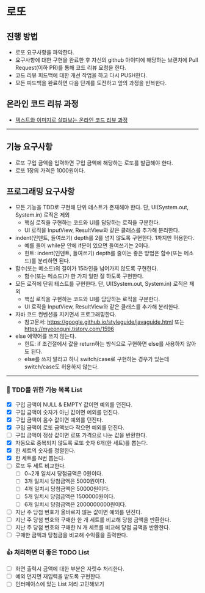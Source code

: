 # 로또
## 진행 방법
* 로또 요구사항을 파악한다.
* 요구사항에 대한 구현을 완료한 후 자신의 github 아이디에 해당하는 브랜치에 Pull Request(이하 PR)를 통해 코드 리뷰 요청을 한다.
* 코드 리뷰 피드백에 대한 개선 작업을 하고 다시 PUSH한다.
* 모든 피드백을 완료하면 다음 단계를 도전하고 앞의 과정을 반복한다.

## 온라인 코드 리뷰 과정
* [텍스트와 이미지로 살펴보는 온라인 코드 리뷰 과정](https://github.com/next-step/nextstep-docs/tree/master/codereview)


---

## 기능 요구사항
- 로또 구입 금액을 입력하면 구입 금액에 해당하는 로또를 발급해야 한다.
- 로또 1장의 가격은 1000원이다.

## 프로그래밍 요구사항
- 모든 기능을 TDD로 구현해 단위 테스트가 존재해야 한다. 단, UI(System.out, System.in) 로직은 제외
  - 핵심 로직을 구현하는 코드와 UI를 담당하는 로직을 구분한다.
  - UI 로직을 InputView, ResultView와 같은 클래스를 추가해 분리한다.
- indent(인덴트, 들여쓰기) depth를 2를 넘지 않도록 구현한다. 1까지만 허용한다.
  - 예를 들어 while문 안에 if문이 있으면 들여쓰기는 2이다.
  - 힌트: indent(인덴트, 들여쓰기) depth를 줄이는 좋은 방법은 함수(또는 메소드)를 분리하면 된다.
- 함수(또는 메소드)의 길이가 15라인을 넘어가지 않도록 구현한다.
  - 함수(또는 메소드)가 한 가지 일만 잘 하도록 구현한다.
- 모든 로직에 단위 테스트를 구현한다. 단, UI(System.out, System.in) 로직은 제외
  - 핵심 로직을 구현하는 코드와 UI를 담당하는 로직을 구분한다.
  - UI 로직을 InputView, ResultView와 같은 클래스를 추가해 분리한다.
- 자바 코드 컨벤션을 지키면서 프로그래밍한다.
  - 참고문서: https://google.github.io/styleguide/javaguide.html 또는 https://myeonguni.tistory.com/1596
- else 예약어를 쓰지 않는다.
  - 힌트: if 조건절에서 값을 return하는 방식으로 구현하면 else를 사용하지 않아도 된다.
  - else를 쓰지 말라고 하니 switch/case로 구현하는 경우가 있는데 switch/case도 허용하지 않는다.

---

### 🔖 TDD를 위한 기능 목록 List
- [x] 구입 금액이 NULL & EMPTY 값이면 예외를 던진다.
- [x] 구입 금액이 숫자가 아닌 값이면 예외를 던진다.
- [x] 구입 금액이 음수 값이면 예외를 던진다.
- [x] 구입 금액이 로또 금액보다 작으면 예외를 던진다.
- [ ] 구입 금액이 정상 값이면 로또 가격으로 나눈 값을 반환한다. 
- [x] 자동으로 중복되지 않도록 로또 숫자 6개(한 세트)를 뽑는다.
- [x] 한 세트의 숫자를 정렬한다.
- [x] 한 세트를 N번 뽑는다.
- [ ] 로또 두 세트 비교한다.
  - [ ] 0~2개 일치시 당첨금액은 0원이다.
  - [ ] 3개 일치시 당첨금액은 5000원이다.
  - [ ] 4개 일치시 당첨금액은 50000원이다.
  - [ ] 5개 일치시 당첨금액은 1500000원이다.
  - [ ] 6개 일치시 당첨금액은 2000000000원이다.
- [ ] 지난 주 당첨 번호가 올바르지 않는 값이면 예외를 던진다.
- [ ] 지난 주 당첨 번호와 구매한 한 개 세트를 비교해 당첨 금액을 반환한다.
- [ ] 지난 주 당첨 번호와 구매한 N 개 세트를 비교해 당첨 금액을 반환한다. 
- [ ] 구매한 금액과 당첨금을 비교해 수익률을 출력한다. 

### 👍 처리하면 더 좋은 TODO List
- [ ] 화면 출력시 금액에 대한 부분은 자릿수 처리한다.
- [ ] 예외 던지면 재입력을 받도록 구현한다.
- [ ] 인터페이스에 있는 List 처리 고민해보기
